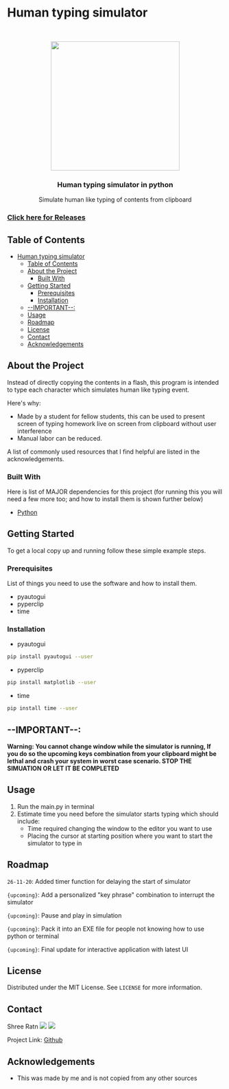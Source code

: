 # Human typing simulator

<br />
<p align="center">
  <p align="center">
    <img src="https://github.com/shreeratn/human-typing-simulation/blob/main/Icon.svg" width = "300" height = "300">
    </p>
  <h3 align="center">
    Human typing simulator in python</h3>
  <p align="center">
    Simulate human like typing of contents from clipboard
    <br />
  </p>
</p>


### [Click here for Releases](https://github.com/shreeratn/human-typing-simulation/releases)


<!-- TABLE OF CONTENTS -->
## Table of Contents

- [Human typing simulator](#human-typing-simulator)
  - [Table of Contents](#table-of-contents)
  - [About the Project](#about-the-project)
    - [Built With](#built-with)
  - [Getting Started](#getting-started)
    - [Prerequisites](#prerequisites)
    - [Installation](#installation)
  - [--IMPORTANT--:](#--important--)
  - [Usage](#usage)
  - [Roadmap](#roadmap)
  - [License](#license)
  - [Contact](#contact)
  - [Acknowledgements](#acknowledgements)



<!-- ABOUT THE PROJECT -->
## About the Project

<!-- [![Product Name Screen Shot][product-screenshot]](https://example.com) -->

Instead of directly copying the contents in a flash, this program is intended to type each character which simulates human like typing event. 

Here's why:

* Made by a student for fellow students, this can be used to present screen of typing homework live on screen from clipboard without user interference
* Manual labor can be reduced.


A list of commonly used resources that I find helpful are listed in the acknowledgements.

### Built With

Here is list of MAJOR dependencies for this project (for running this you will need a few more too; and how to install them is shown further below)
* [Python](https://www.python.org/)


<!-- GETTING STARTED -->
## Getting Started

To get a local copy up and running follow these simple example steps.

### Prerequisites

List of things you need to use the software and how to install them.
* pyautogui
* pyperclip
* time


### Installation

* pyautogui
```sh
pip install pyautogui --user
```
* pyperclip
```sh
pip install matplotlib --user
```
* time
```sh
pip install time --user
```

<!-- USAGE EXAMPLES -->

## --IMPORTANT--:

**Warning: You cannot change window while the simulator is running, If you do so the upcoming keys combination from your clipboard might be lethal and crash your system in worst case scenario. STOP THE SIMUATION OR LET IT BE COMPLETED**

## Usage

1. Run the main.py in terminal
2. Estimate time you need before the simulator starts typing which should include:
   * Time required changing the window to the editor you want to use
   *   Placing the cursor at starting position where you want to start the simulator to type in 

<!-- ROADMAP -->
## Roadmap

`26-11-20`: Added timer function for delaying the start of simulator

`{upcoming}`: Add a personalized "key phrase" combination to interrupt the simulator

`{upcoming}`: Pause and play in simulation

`{upcoming}`: Pack it into an EXE file for people not knowing how to use python or terminal

`{upcoming}`: Final update for interactive application with latest UI


<!-- CONTRIBUTING -->
<!-- ## Contributing

Any contributions you make are **greatly appreciated**.

1. Fork the Project
2. Create your Feature Branch
3. Commit your Changes
4. Push to the Branch
5. Open a Pull Request -->



<!-- LICENSE -->
## License

Distributed under the MIT License. See `LICENSE` for more information.



<!-- CONTACT -->
## Contact

Shree Ratn 
[<img src="https://img.shields.io/badge/ShreeRatn%20-%231DA1F2.svg?&style=for-the-badge&logo=Twitter&logoColor=white"/>](https://twitter.com/ratn_shree)
[<img src="https://img.shields.io/badge/linkedin%20-%230077B5.svg?&style=for-the-badge&logo=linkedin&logoColor=white"/>](https://linkedin.com/in/shreeratn)

Project Link: [Github](https://github.com/shreeratn/Mask-detection-COVID)



<!-- ACKNOWLEDGEMENTS -->
## Acknowledgements
* This was made by me and is not copied from any other sources
